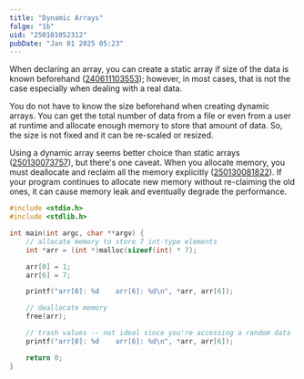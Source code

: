 ```yaml
---
title: "Dynamic Arrays"
folge: "1b"
uid: "250101052312"
pubDate: "Jan 01 2025 05:23"
---
```


When declaring an array, you can create a static array if size of the data is known beforehand ([240611103553](/note/240611103553)); however, in most cases, that is not the case especially when dealing with a real data.

You do not have to know the size beforehand when creating dynamic arrays. You can get the total number of data from a file or even from a user at runtime and allocate enough memory to store that amount of data. So, the size is not fixed and it can be re-scaled or resized.

Using a dynamic array seems better choice than static arrays ([250130073757](/note/250130073757)), but there's one caveat. When you allocate memory, you must deallocate and reclaim all the memory explicitly ([250130081822](/note/250130081822)). If your program continues to allocate new memory without re-claiming the old ones, it can cause memory leak and eventually degrade the performance.

```cpp
#include <stdio.h>
#include <stdlib.h>

int main(int argc, char **argv) {
	// allocate memory to store 7 int-type elements
	int *arr = (int *)malloc(sizeof(int) * 7);

	arr[0] = 1;
	arr[6] = 7;

	printf("arr[0]: %d    arr[6]: %d\n", *arr, arr[6]);

	// deallocate memory
	free(arr);

	// trash values -- not ideal since you're accessing a random data
	printf("arr[0]: %d    arr[6]: %d\n", *arr, arr[6]);

	return 0;
}
```